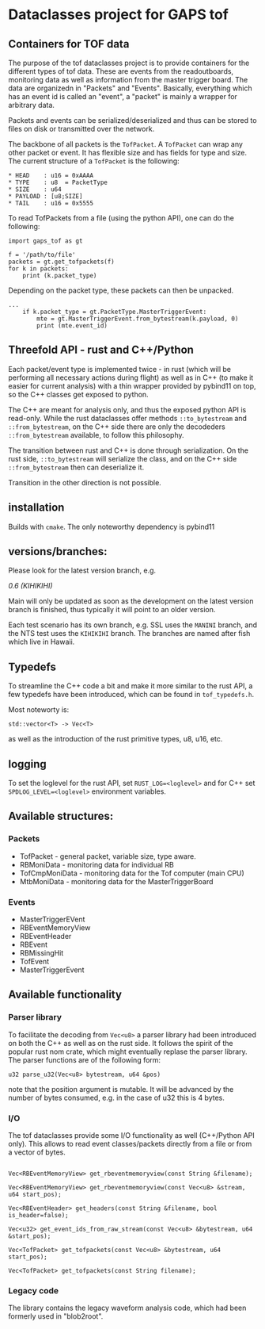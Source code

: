 # Dataclasses project for GAPS tof

## Containers for TOF data

The purpose of the tof dataclasses project is to provide containers for the 
different types of tof data. These are events from the readoutboards, monitoring
data as well as information from the master trigger board. The data are 
organizedn in "Packets" and "Events". Basically, everything which has an event id
is called an "event", a "packet" is mainly a wrapper for arbitrary data.

Packets and events can be serialized/deserialized and thus can be stored to files
on disk or transmitted over the network.

The backbone of all packets is the `TofPacket`. A `TofPacket` can wrap any other packet
or event. It has flexible size and has fields for type and size. The current structure
of a `TofPacket` is the following:

```
* HEAD    : u16 = 0xAAAA
* TYPE    : u8  = PacketType
* SIZE    : u64
* PAYLOAD : [u8;SIZE]
* TAIL    : u16 = 0x5555
```
To read TofPackets from a file (using the python API), one can do the following:

```
import gaps_tof as gt

f = '/path/to/file'
packets = gt.get_tofpackets(f)
for k in packets:
    print (k.packet_type)
```

Depending on the packet type, these packets can then be 
unpacked.

```
...
    if k.packet_type = gt.PacketType.MasterTriggerEvent:
        mte = gt.MasterTriggerEvent.from_bytestream(k.payload, 0)
        print (mte.event_id)
```

## Threefold API - rust and C++/Python

Each packet/event type is implemented twice - in rust (which will
be performing all necessary actions during flight) as well as in 
C++ (to make it easier for current analysis) with a thin wrapper
provided by pybind11 on top, so the C++ classes get exposed to 
python.

The C++ are meant for analysis only, and thus the exposed python
API is read-only. While the rust dataclasses offer methods 
`::to_bytestream` and `::from_bytestream`, on the C++ side there 
are only the decodeders `::from_bytestream` available, to 
follow this philosophy. 

The transition between rust and C++ is done through serialization. 
On the rust side, `::to_bytestream` will serialize the class, 
and on the C++ side `::from_bytestream` then can deserialize it.

Transition in the other direction is not possible.

## installation

Builds with `cmake`. The only noteworthy dependency is pybind11

## versions/branches:

Please look for the latest version branch, e.g.

_0.6 (KIHIKIHI)_

Main will only be updated as soon as the development on the latest version 
branch is finished, thus typically it will point to an older version.

Each test scenario has its own branch, e.g. SSL uses the `MANINI` branch, 
and the NTS test uses the `KIHIKIHI` branch. The branches are named after
fish which live in Hawaii.

## Typedefs

To streamline the C++ code a bit and make it more similar to the rust API, 
a few typedefs have been introduced, which can be found in `tof_typedefs.h`.

Most noteworty is:

```
std::vector<T> -> Vec<T>
```

as well as the introduction of the rust primitive types, u8, u16, etc.

## logging

To set the loglevel for the rust API, set `RUST_LOG=<loglevel>` and for C++ set `SPDLOG_LEVEL=<loglevel>`
environment variables.

## Available structures:

### Packets

* TofPacket       - general packet, variable size, type aware.
* RBMoniData      - monitoring data for individual RB
* TofCmpMoniData  - monitoring data for the Tof computer (main CPU)
* MtbMoniData     - monitoring data for the MasterTriggerBoard


### Events

* MasterTriggerEVent
* RBEventMemoryView
* RBEventHeader
* RBEvent
* RBMissingHit
* TofEvent
* MasterTriggerEvent

## Available functionality

### Parser library

To facilitate the decoding from `Vec<u8>` a parser library had been 
introduced on both the C++ as well as on the rust side. It follows
the spirit of the popular rust nom crate, which might eventually 
replase the parser library. The parser functions are of the 
following form:

```
u32 parse_u32(Vec<u8> bytestream, u64 &pos)

```

note that the position argument is mutable. It will be advanced
by the number of bytes consumed, e.g. in the case of u32 this 
is 4 bytes.


### I/O

The tof dataclasses provide some I/O functionality as well (C++/Python API only). This 
allows to read event classes/packets directly from a file or from a vector of bytes.

```

Vec<RBEventMemoryView> get_rbeventmemoryview(const String &filename);

Vec<RBEventMemoryView> get_rbeventmemoryview(const Vec<u8> &stream, u64 start_pos);

Vec<RBEventHeader> get_headers(const String &filename, bool is_header=false);

Vec<u32> get_event_ids_from_raw_stream(const Vec<u8> &bytestream, u64 &start_pos);

Vec<TofPacket> get_tofpackets(const Vec<u8> &bytestream, u64 start_pos);

Vec<TofPacket> get_tofpackets(const String filename);

```

### Legacy code

The library contains the legacy waveform analysis code, which had been formerly used in "blob2root".


